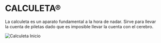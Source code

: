 # CALCULETA®

La calculeta es un aparato fundamental a la hora de nadar. Sirve para llevar la cuenta de piletas dado que es imposible llevar la cuenta con el cerebro.

![Calculeta Inicio](https://calculeta.estonoesunaweb.com.ar/calculeta_inicio.png)


